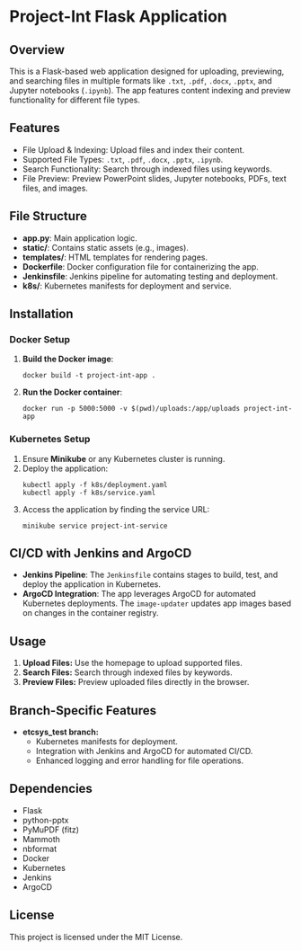 <!DOCTYPE html>
<html lang="en">
<head>
    <meta charset="UTF-8">
    <meta name="viewport" content="width=device-width, initial-scale=1.0">
    <title>Project-Int README</title>
</head>
<body>

<h1>Project-Int Flask Application</h1>

<h2>Overview</h2>
<p>This is a Flask-based web application designed for uploading, previewing, and searching files in multiple formats like <code>.txt</code>, <code>.pdf</code>, <code>.docx</code>, <code>.pptx</code>, and Jupyter notebooks (<code>.ipynb</code>). The app features content indexing and preview functionality for different file types.</p>

<h2>Features</h2>
<ul>
    <li>File Upload & Indexing: Upload files and index their content.</li>
    <li>Supported File Types: <code>.txt</code>, <code>.pdf</code>, <code>.docx</code>, <code>.pptx</code>, <code>.ipynb</code>.</li>
    <li>Search Functionality: Search through indexed files using keywords.</li>
    <li>File Preview: Preview PowerPoint slides, Jupyter notebooks, PDFs, text files, and images.</li>
</ul>

<h2>File Structure</h2>
<ul>
    <li><strong>app.py</strong>: Main application logic.</li>
    <li><strong>static/</strong>: Contains static assets (e.g., images).</li>
    <li><strong>templates/</strong>: HTML templates for rendering pages.</li>
    <li><strong>Dockerfile</strong>: Docker configuration file for containerizing the app.</li>
    <li><strong>Jenkinsfile</strong>: Jenkins pipeline for automating testing and deployment.</li>
    <li><strong>k8s/</strong>: Kubernetes manifests for deployment and service.</li>
</ul>

<h2>Installation</h2>

<h3>Docker Setup</h3>
<ol>
    <li><strong>Build the Docker image</strong>:
        <pre><code>docker build -t project-int-app .</code></pre>
    </li>
    <li><strong>Run the Docker container</strong>:
        <pre><code>docker run -p 5000:5000 -v $(pwd)/uploads:/app/uploads project-int-app</code></pre>
    </li>
</ol>

<h3>Kubernetes Setup</h3>
<ol>
    <li>Ensure <strong>Minikube</strong> or any Kubernetes cluster is running.</li>
    <li>Deploy the application:
        <pre><code>kubectl apply -f k8s/deployment.yaml
kubectl apply -f k8s/service.yaml</code></pre>
    </li>
    <li>Access the application by finding the service URL:
        <pre><code>minikube service project-int-service</code></pre>
    </li>
</ol>

<h2>CI/CD with Jenkins and ArgoCD</h2>
<ul>
    <li><strong>Jenkins Pipeline</strong>: The <code>Jenkinsfile</code> contains stages to build, test, and deploy the application in Kubernetes.</li>
    <li><strong>ArgoCD Integration</strong>: The app leverages ArgoCD for automated Kubernetes deployments. The <code>image-updater</code> updates app images based on changes in the container registry.</li>
</ul>

<h2>Usage</h2>
<ol>
    <li><strong>Upload Files:</strong> Use the homepage to upload supported files.</li>
    <li><strong>Search Files:</strong> Search through indexed files by keywords.</li>
    <li><strong>Preview Files:</strong> Preview uploaded files directly in the browser.</li>
</ol>

<h2>Branch-Specific Features</h2>
<ul>
    <li><strong>etcsys_test branch:</strong>
        <ul>
            <li>Kubernetes manifests for deployment.</li>
            <li>Integration with Jenkins and ArgoCD for automated CI/CD.</li>
            <li>Enhanced logging and error handling for file operations.</li>
        </ul>
    </li>
</ul>

<h2>Dependencies</h2>
<ul>
    <li>Flask</li>
    <li>python-pptx</li>
    <li>PyMuPDF (fitz)</li>
    <li>Mammoth</li>
    <li>nbformat</li>
    <li>Docker</li>
    <li>Kubernetes</li>
    <li>Jenkins</li>
    <li>ArgoCD</li>
</ul>

<h2>License</h2>
<p>This project is licensed under the MIT License.</p>

</body>
</html>
